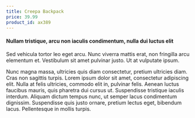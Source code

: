 ```yaml
---
title: Creepa Backpack
price: 39.99
product_id: ax389
---
```


#### Nullam tristique, arcu non iaculis condimentum, nulla dui luctus elit

Sed vehicula tortor leo eget arcu. Nunc viverra mattis erat, non fringilla arcu elementum et. Vestibulum sit amet pulvinar justo. Ut at vulputate ipsum.

Nunc magna massa, ultricies quis diam consectetur, pretium ultricies diam. Cras non sagittis turpis. Lorem ipsum dolor sit amet, consectetur adipiscing elit. Nulla at felis ultricies, commodo elit in, pulvinar felis. Aenean luctus faucibus mauris, quis pharetra dui cursus ut. Suspendisse tristique iaculis interdum. Aliquam dictum tempus nunc, ut semper lacus condimentum dignissim. Suspendisse quis justo ornare, pretium lectus eget, bibendum lacus. Pellentesque in mollis turpis.
